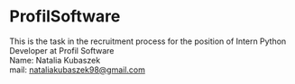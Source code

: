 # ProfilSoftware
This is the task in the recruitment process for the position of Intern Python Developer at Profil Software <br />
Name: Natalia Kubaszek<br />
mail: nataliakubaszek98@gmail.com
